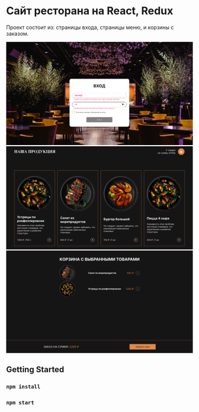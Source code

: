 # Сайт ресторана на React, Redux

Проект состоит из:
страницы входа,
страницы меню,
и корзины с заказом.

![alt text](src/images/login.png "Авторизация пользователя")
![alt text](src/images/rest.png "Страница с меню ресторана")
![alt text](src/images/bascet.png "Корзина с заказом")

## Getting Started

### `npm install`
### `npm start`


